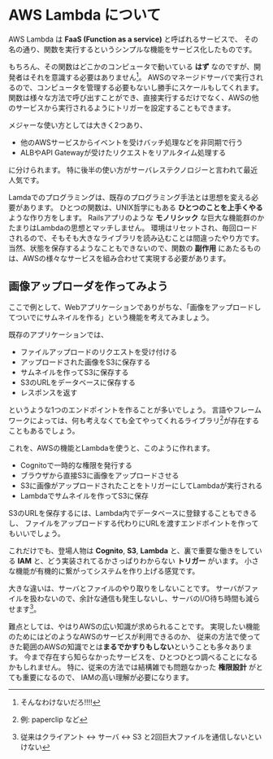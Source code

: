 # AWS Lambda について

AWS Lambda は **FaaS (Function as a service)** と呼ばれるサービスで、
その名の通り、関数を実行するというシンプルな機能をサービス化したものです。

もちろん、その関数はどこかのコンピュータで動いている **はず** なのですが、開発者はそれを意識する必要はありません[^1]。
AWSのマネージドサーバで実行されるので、コンピュータを管理する必要もないし勝手にスケールもしてくれます。
関数は様々な方法で呼び出すことができ、直接実行するだけでなく、AWSの他のサービスから実行されるようにトリガーを設定することもできます。

メジャーな使い方としては大きく2つあり、

- 他のAWSサービスからイベントを受けバッチ処理などを非同期で行う
- ALBやAPI Gatewayが受けたリクエストをリアルタイム処理する

に分けられます。
特に後半の使い方がサーバレステクノロジーと言われて最近人気です。

[^1]: そんなわけないだろ!!!!

Lamdaでのプログラミングは、既存のプログラミング手法とは思想を変える必要があります。
ひとつの関数は、UNIX哲学にもある **ひとつのことを上手くやる** ような作り方をします。
Railsアプリのような **モノリシック** な巨大な機能群のかたまりはLambdaの思想とマッチしません。
環境はリセットされ、毎回ロードされるので、そもそも大きなライブラリを読み込むことは間違ったやり方です。
当然、状態を保存するようなこともできないので、関数の **副作用** にあたるものは、AWSの様々なサービスを組み合わせて実現する必要があります。

## 画像アップローダを作ってみよう

ここで例として、Webアプリケーションでありがちな、「画像をアップロードしてついでにサムネイルを作る」という機能を考えてみましょう。

既存のアプリケーションでは、

- ファイルアップロードのリクエストを受け付ける
- アップロードされた画像をS3に保存する
- サムネイルを作ってS3に保存する
- S3のURLをデータベースに保存する
- レスポンスを返す

というような1つのエンドポイントを作ることが多いでしょう。
言語やフレームワークによっては、何も考えなくても全てやってくれるライブラリ[^2]が存在することもあるでしょう。

これを、AWSの機能とLambdaを使うと、このように作れます。

- Cognitoで一時的な権限を発行する
- ブラウザから直接S3に画像をアップロードさせる
- S3に画像がアップロードされたことをトリガーにしてLambdaが実行される
- Lambdaでサムネイルを作ってS3に保存

S3のURLを保存するには、Lambda内でデータベースに登録することもできるし、
ファイルをアップロードする代わりにURLを渡すエンドポイントを作ってもいいでしょう。

これだけでも、登場人物は **Cognito**, **S3**, **Lambda** と、裏で重要な働きをしている **IAM** と、どう実装されてるかさっぱりわからない **トリガー** がいます。
小さな機能が有機的に繋がってシステムを作り上げる感覚です。

大きな違いは、サーバとファイルのやり取りをしないことです。
サーバがファイルを扱わないので、余計な通信も発生しないし、サーバのI/O待ち時間も減らせます[^3]。

難点としては、やはりAWSの広い知識が求められることです。
実現したい機能のためにはどのようなAWSのサービスが利用できるのか、
従来の方法で使ってきた範囲のAWSの知識でとは**まるでかすりもしない**ということも多々あります。
今まで存在すら知らなかったサービスを、ひとつひとつ調べることになるかもしれません。
特に、従来の方法では結構雑でも問題なかった **権限設計** がとても重要になるので、 IAMの高い理解が必要になります。

[^2]: 例: paperclip など
[^3]: 従来はクライアント ↔ サーバ ↔ S3 と2回巨大ファイルを通信しないといけない
